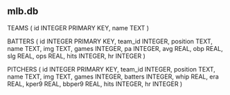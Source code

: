 ## mlb.db 
TEAMS (
    id INTEGER PRIMARY KEY,
    name TEXT
)

BATTERS (
    id INTEGER PRIMARY KEY,
    team_id INTEGER,
    position TEXT,
    name TEXT,
    img TEXT,
    games INTEGER,
    pa INTEGER,
    avg REAL,
    obp REAL,
    slg REAL,
    ops REAL,
    hits INTEGER,
    hr INTEGER
)

PITCHERS (
    id INTEGER PRIMARY KEY,
    team_id INTEGER,
    position TEXT,
    name TEXT,
    img TEXT,
    games INTEGER,
    batters INTEGER,
    whip REAL,
    era REAL,
    kper9 REAL,
    bbper9 REAL,
    hits INTEGER,
    hr INTEGER
)